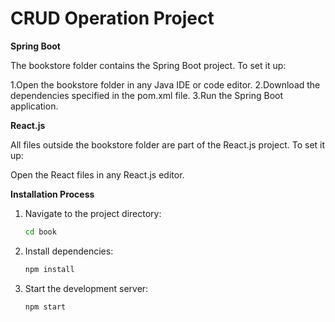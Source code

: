 # CRUD Operation Project

**Spring Boot**

The bookstore folder contains the Spring Boot project. To set it up:

1.Open the bookstore folder in any Java IDE or code editor.
2.Download the dependencies specified in the pom.xml file.
3.Run the Spring Boot application.

**React.js**

All files outside the bookstore folder are part of the React.js project. To set it up:

Open the React files in any React.js editor.

**Installation Process**

1. Navigate to the project directory:
   
   ```bash
   cd book

2. Install dependencies:

   ```bash
   npm install

3. Start the development server:

   ```bash
   npm start
